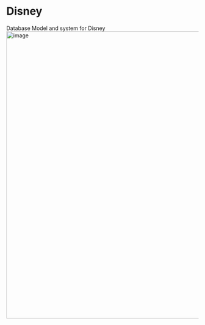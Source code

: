 # Disney
Database Model and system for Disney
<img width="1550" height="752" alt="image" src="https://github.com/user-attachments/assets/9a9025e8-3930-4770-a630-69a2062b6f0c" />

